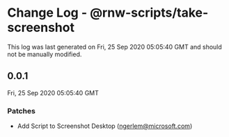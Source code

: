 # Change Log - @rnw-scripts/take-screenshot

This log was last generated on Fri, 25 Sep 2020 05:05:40 GMT and should not be manually modified.

<!-- Start content -->

## 0.0.1

Fri, 25 Sep 2020 05:05:40 GMT

### Patches

- Add Script to Screenshot Desktop (ngerlem@microsoft.com)
